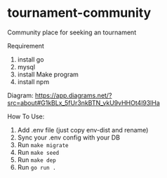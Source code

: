 # tournament-community
Community place for seeking an tournament 

Requirement
1. install go
2. mysql
3. install Make program
4. install npm

Diagram:
https://app.diagrams.net/?src=about#G1kBLx_5fUr3nkBTN_vkU9vHHOt4l93lHa

How To Use:
1. Add .env file (just copy env-dist and rename)
2. Sync your .env config with your DB
2. Run `make migrate`
3. Run `make seed`
4. Run `make dep`
5. Run `go run .`
